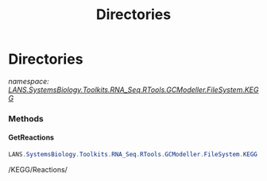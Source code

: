 ﻿---
title: Directories
---

# Directories
_namespace: [LANS.SystemsBiology.Toolkits.RNA_Seq.RTools.GCModeller.FileSystem.KEGG](N-LANS.SystemsBiology.Toolkits.RNA_Seq.RTools.GCModeller.FileSystem.KEGG.html)_





### Methods

#### GetReactions
```csharp
LANS.SystemsBiology.Toolkits.RNA_Seq.RTools.GCModeller.FileSystem.KEGG.Directories.GetReactions
```
/KEGG/Reactions/


